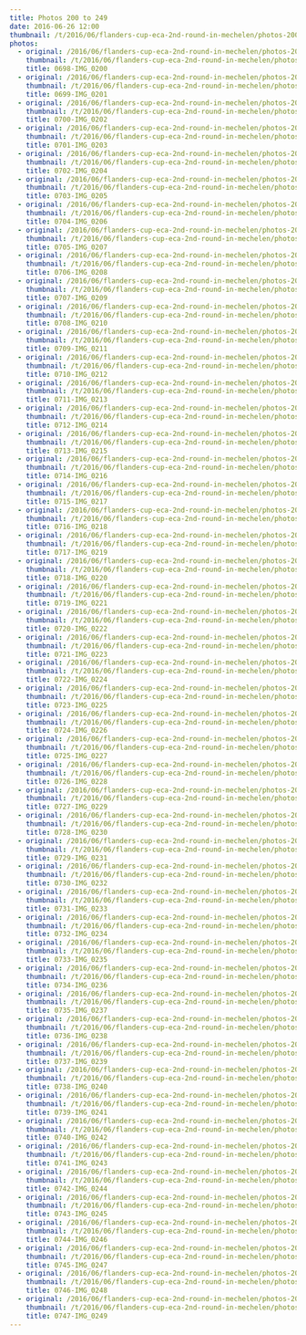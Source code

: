```yaml
---
title: Photos 200 to 249
date: 2016-06-26 12:00
thumbnail: /t/2016/06/flanders-cup-eca-2nd-round-in-mechelen/photos-200-to-249/0698-img_0200.jpg
photos:
  - original: /2016/06/flanders-cup-eca-2nd-round-in-mechelen/photos-200-to-249/0698-img_0200.jpg
    thumbnail: /t/2016/06/flanders-cup-eca-2nd-round-in-mechelen/photos-200-to-249/0698-img_0200.jpg
    title: 0698-IMG_0200
  - original: /2016/06/flanders-cup-eca-2nd-round-in-mechelen/photos-200-to-249/0699-img_0201.jpg
    thumbnail: /t/2016/06/flanders-cup-eca-2nd-round-in-mechelen/photos-200-to-249/0699-img_0201.jpg
    title: 0699-IMG_0201
  - original: /2016/06/flanders-cup-eca-2nd-round-in-mechelen/photos-200-to-249/0700-img_0202.jpg
    thumbnail: /t/2016/06/flanders-cup-eca-2nd-round-in-mechelen/photos-200-to-249/0700-img_0202.jpg
    title: 0700-IMG_0202
  - original: /2016/06/flanders-cup-eca-2nd-round-in-mechelen/photos-200-to-249/0701-img_0203.jpg
    thumbnail: /t/2016/06/flanders-cup-eca-2nd-round-in-mechelen/photos-200-to-249/0701-img_0203.jpg
    title: 0701-IMG_0203
  - original: /2016/06/flanders-cup-eca-2nd-round-in-mechelen/photos-200-to-249/0702-img_0204.jpg
    thumbnail: /t/2016/06/flanders-cup-eca-2nd-round-in-mechelen/photos-200-to-249/0702-img_0204.jpg
    title: 0702-IMG_0204
  - original: /2016/06/flanders-cup-eca-2nd-round-in-mechelen/photos-200-to-249/0703-img_0205.jpg
    thumbnail: /t/2016/06/flanders-cup-eca-2nd-round-in-mechelen/photos-200-to-249/0703-img_0205.jpg
    title: 0703-IMG_0205
  - original: /2016/06/flanders-cup-eca-2nd-round-in-mechelen/photos-200-to-249/0704-img_0206.jpg
    thumbnail: /t/2016/06/flanders-cup-eca-2nd-round-in-mechelen/photos-200-to-249/0704-img_0206.jpg
    title: 0704-IMG_0206
  - original: /2016/06/flanders-cup-eca-2nd-round-in-mechelen/photos-200-to-249/0705-img_0207.jpg
    thumbnail: /t/2016/06/flanders-cup-eca-2nd-round-in-mechelen/photos-200-to-249/0705-img_0207.jpg
    title: 0705-IMG_0207
  - original: /2016/06/flanders-cup-eca-2nd-round-in-mechelen/photos-200-to-249/0706-img_0208.jpg
    thumbnail: /t/2016/06/flanders-cup-eca-2nd-round-in-mechelen/photos-200-to-249/0706-img_0208.jpg
    title: 0706-IMG_0208
  - original: /2016/06/flanders-cup-eca-2nd-round-in-mechelen/photos-200-to-249/0707-img_0209.jpg
    thumbnail: /t/2016/06/flanders-cup-eca-2nd-round-in-mechelen/photos-200-to-249/0707-img_0209.jpg
    title: 0707-IMG_0209
  - original: /2016/06/flanders-cup-eca-2nd-round-in-mechelen/photos-200-to-249/0708-img_0210.jpg
    thumbnail: /t/2016/06/flanders-cup-eca-2nd-round-in-mechelen/photos-200-to-249/0708-img_0210.jpg
    title: 0708-IMG_0210
  - original: /2016/06/flanders-cup-eca-2nd-round-in-mechelen/photos-200-to-249/0709-img_0211.jpg
    thumbnail: /t/2016/06/flanders-cup-eca-2nd-round-in-mechelen/photos-200-to-249/0709-img_0211.jpg
    title: 0709-IMG_0211
  - original: /2016/06/flanders-cup-eca-2nd-round-in-mechelen/photos-200-to-249/0710-img_0212.jpg
    thumbnail: /t/2016/06/flanders-cup-eca-2nd-round-in-mechelen/photos-200-to-249/0710-img_0212.jpg
    title: 0710-IMG_0212
  - original: /2016/06/flanders-cup-eca-2nd-round-in-mechelen/photos-200-to-249/0711-img_0213.jpg
    thumbnail: /t/2016/06/flanders-cup-eca-2nd-round-in-mechelen/photos-200-to-249/0711-img_0213.jpg
    title: 0711-IMG_0213
  - original: /2016/06/flanders-cup-eca-2nd-round-in-mechelen/photos-200-to-249/0712-img_0214.jpg
    thumbnail: /t/2016/06/flanders-cup-eca-2nd-round-in-mechelen/photos-200-to-249/0712-img_0214.jpg
    title: 0712-IMG_0214
  - original: /2016/06/flanders-cup-eca-2nd-round-in-mechelen/photos-200-to-249/0713-img_0215.jpg
    thumbnail: /t/2016/06/flanders-cup-eca-2nd-round-in-mechelen/photos-200-to-249/0713-img_0215.jpg
    title: 0713-IMG_0215
  - original: /2016/06/flanders-cup-eca-2nd-round-in-mechelen/photos-200-to-249/0714-img_0216.jpg
    thumbnail: /t/2016/06/flanders-cup-eca-2nd-round-in-mechelen/photos-200-to-249/0714-img_0216.jpg
    title: 0714-IMG_0216
  - original: /2016/06/flanders-cup-eca-2nd-round-in-mechelen/photos-200-to-249/0715-img_0217.jpg
    thumbnail: /t/2016/06/flanders-cup-eca-2nd-round-in-mechelen/photos-200-to-249/0715-img_0217.jpg
    title: 0715-IMG_0217
  - original: /2016/06/flanders-cup-eca-2nd-round-in-mechelen/photos-200-to-249/0716-img_0218.jpg
    thumbnail: /t/2016/06/flanders-cup-eca-2nd-round-in-mechelen/photos-200-to-249/0716-img_0218.jpg
    title: 0716-IMG_0218
  - original: /2016/06/flanders-cup-eca-2nd-round-in-mechelen/photos-200-to-249/0717-img_0219.jpg
    thumbnail: /t/2016/06/flanders-cup-eca-2nd-round-in-mechelen/photos-200-to-249/0717-img_0219.jpg
    title: 0717-IMG_0219
  - original: /2016/06/flanders-cup-eca-2nd-round-in-mechelen/photos-200-to-249/0718-img_0220.jpg
    thumbnail: /t/2016/06/flanders-cup-eca-2nd-round-in-mechelen/photos-200-to-249/0718-img_0220.jpg
    title: 0718-IMG_0220
  - original: /2016/06/flanders-cup-eca-2nd-round-in-mechelen/photos-200-to-249/0719-img_0221.jpg
    thumbnail: /t/2016/06/flanders-cup-eca-2nd-round-in-mechelen/photos-200-to-249/0719-img_0221.jpg
    title: 0719-IMG_0221
  - original: /2016/06/flanders-cup-eca-2nd-round-in-mechelen/photos-200-to-249/0720-img_0222.jpg
    thumbnail: /t/2016/06/flanders-cup-eca-2nd-round-in-mechelen/photos-200-to-249/0720-img_0222.jpg
    title: 0720-IMG_0222
  - original: /2016/06/flanders-cup-eca-2nd-round-in-mechelen/photos-200-to-249/0721-img_0223.jpg
    thumbnail: /t/2016/06/flanders-cup-eca-2nd-round-in-mechelen/photos-200-to-249/0721-img_0223.jpg
    title: 0721-IMG_0223
  - original: /2016/06/flanders-cup-eca-2nd-round-in-mechelen/photos-200-to-249/0722-img_0224.jpg
    thumbnail: /t/2016/06/flanders-cup-eca-2nd-round-in-mechelen/photos-200-to-249/0722-img_0224.jpg
    title: 0722-IMG_0224
  - original: /2016/06/flanders-cup-eca-2nd-round-in-mechelen/photos-200-to-249/0723-img_0225.jpg
    thumbnail: /t/2016/06/flanders-cup-eca-2nd-round-in-mechelen/photos-200-to-249/0723-img_0225.jpg
    title: 0723-IMG_0225
  - original: /2016/06/flanders-cup-eca-2nd-round-in-mechelen/photos-200-to-249/0724-img_0226.jpg
    thumbnail: /t/2016/06/flanders-cup-eca-2nd-round-in-mechelen/photos-200-to-249/0724-img_0226.jpg
    title: 0724-IMG_0226
  - original: /2016/06/flanders-cup-eca-2nd-round-in-mechelen/photos-200-to-249/0725-img_0227.jpg
    thumbnail: /t/2016/06/flanders-cup-eca-2nd-round-in-mechelen/photos-200-to-249/0725-img_0227.jpg
    title: 0725-IMG_0227
  - original: /2016/06/flanders-cup-eca-2nd-round-in-mechelen/photos-200-to-249/0726-img_0228.jpg
    thumbnail: /t/2016/06/flanders-cup-eca-2nd-round-in-mechelen/photos-200-to-249/0726-img_0228.jpg
    title: 0726-IMG_0228
  - original: /2016/06/flanders-cup-eca-2nd-round-in-mechelen/photos-200-to-249/0727-img_0229.jpg
    thumbnail: /t/2016/06/flanders-cup-eca-2nd-round-in-mechelen/photos-200-to-249/0727-img_0229.jpg
    title: 0727-IMG_0229
  - original: /2016/06/flanders-cup-eca-2nd-round-in-mechelen/photos-200-to-249/0728-img_0230.jpg
    thumbnail: /t/2016/06/flanders-cup-eca-2nd-round-in-mechelen/photos-200-to-249/0728-img_0230.jpg
    title: 0728-IMG_0230
  - original: /2016/06/flanders-cup-eca-2nd-round-in-mechelen/photos-200-to-249/0729-img_0231.jpg
    thumbnail: /t/2016/06/flanders-cup-eca-2nd-round-in-mechelen/photos-200-to-249/0729-img_0231.jpg
    title: 0729-IMG_0231
  - original: /2016/06/flanders-cup-eca-2nd-round-in-mechelen/photos-200-to-249/0730-img_0232.jpg
    thumbnail: /t/2016/06/flanders-cup-eca-2nd-round-in-mechelen/photos-200-to-249/0730-img_0232.jpg
    title: 0730-IMG_0232
  - original: /2016/06/flanders-cup-eca-2nd-round-in-mechelen/photos-200-to-249/0731-img_0233.jpg
    thumbnail: /t/2016/06/flanders-cup-eca-2nd-round-in-mechelen/photos-200-to-249/0731-img_0233.jpg
    title: 0731-IMG_0233
  - original: /2016/06/flanders-cup-eca-2nd-round-in-mechelen/photos-200-to-249/0732-img_0234.jpg
    thumbnail: /t/2016/06/flanders-cup-eca-2nd-round-in-mechelen/photos-200-to-249/0732-img_0234.jpg
    title: 0732-IMG_0234
  - original: /2016/06/flanders-cup-eca-2nd-round-in-mechelen/photos-200-to-249/0733-img_0235.jpg
    thumbnail: /t/2016/06/flanders-cup-eca-2nd-round-in-mechelen/photos-200-to-249/0733-img_0235.jpg
    title: 0733-IMG_0235
  - original: /2016/06/flanders-cup-eca-2nd-round-in-mechelen/photos-200-to-249/0734-img_0236.jpg
    thumbnail: /t/2016/06/flanders-cup-eca-2nd-round-in-mechelen/photos-200-to-249/0734-img_0236.jpg
    title: 0734-IMG_0236
  - original: /2016/06/flanders-cup-eca-2nd-round-in-mechelen/photos-200-to-249/0735-img_0237.jpg
    thumbnail: /t/2016/06/flanders-cup-eca-2nd-round-in-mechelen/photos-200-to-249/0735-img_0237.jpg
    title: 0735-IMG_0237
  - original: /2016/06/flanders-cup-eca-2nd-round-in-mechelen/photos-200-to-249/0736-img_0238.jpg
    thumbnail: /t/2016/06/flanders-cup-eca-2nd-round-in-mechelen/photos-200-to-249/0736-img_0238.jpg
    title: 0736-IMG_0238
  - original: /2016/06/flanders-cup-eca-2nd-round-in-mechelen/photos-200-to-249/0737-img_0239.jpg
    thumbnail: /t/2016/06/flanders-cup-eca-2nd-round-in-mechelen/photos-200-to-249/0737-img_0239.jpg
    title: 0737-IMG_0239
  - original: /2016/06/flanders-cup-eca-2nd-round-in-mechelen/photos-200-to-249/0738-img_0240.jpg
    thumbnail: /t/2016/06/flanders-cup-eca-2nd-round-in-mechelen/photos-200-to-249/0738-img_0240.jpg
    title: 0738-IMG_0240
  - original: /2016/06/flanders-cup-eca-2nd-round-in-mechelen/photos-200-to-249/0739-img_0241.jpg
    thumbnail: /t/2016/06/flanders-cup-eca-2nd-round-in-mechelen/photos-200-to-249/0739-img_0241.jpg
    title: 0739-IMG_0241
  - original: /2016/06/flanders-cup-eca-2nd-round-in-mechelen/photos-200-to-249/0740-img_0242.jpg
    thumbnail: /t/2016/06/flanders-cup-eca-2nd-round-in-mechelen/photos-200-to-249/0740-img_0242.jpg
    title: 0740-IMG_0242
  - original: /2016/06/flanders-cup-eca-2nd-round-in-mechelen/photos-200-to-249/0741-img_0243.jpg
    thumbnail: /t/2016/06/flanders-cup-eca-2nd-round-in-mechelen/photos-200-to-249/0741-img_0243.jpg
    title: 0741-IMG_0243
  - original: /2016/06/flanders-cup-eca-2nd-round-in-mechelen/photos-200-to-249/0742-img_0244.jpg
    thumbnail: /t/2016/06/flanders-cup-eca-2nd-round-in-mechelen/photos-200-to-249/0742-img_0244.jpg
    title: 0742-IMG_0244
  - original: /2016/06/flanders-cup-eca-2nd-round-in-mechelen/photos-200-to-249/0743-img_0245.jpg
    thumbnail: /t/2016/06/flanders-cup-eca-2nd-round-in-mechelen/photos-200-to-249/0743-img_0245.jpg
    title: 0743-IMG_0245
  - original: /2016/06/flanders-cup-eca-2nd-round-in-mechelen/photos-200-to-249/0744-img_0246.jpg
    thumbnail: /t/2016/06/flanders-cup-eca-2nd-round-in-mechelen/photos-200-to-249/0744-img_0246.jpg
    title: 0744-IMG_0246
  - original: /2016/06/flanders-cup-eca-2nd-round-in-mechelen/photos-200-to-249/0745-img_0247.jpg
    thumbnail: /t/2016/06/flanders-cup-eca-2nd-round-in-mechelen/photos-200-to-249/0745-img_0247.jpg
    title: 0745-IMG_0247
  - original: /2016/06/flanders-cup-eca-2nd-round-in-mechelen/photos-200-to-249/0746-img_0248.jpg
    thumbnail: /t/2016/06/flanders-cup-eca-2nd-round-in-mechelen/photos-200-to-249/0746-img_0248.jpg
    title: 0746-IMG_0248
  - original: /2016/06/flanders-cup-eca-2nd-round-in-mechelen/photos-200-to-249/0747-img_0249.jpg
    thumbnail: /t/2016/06/flanders-cup-eca-2nd-round-in-mechelen/photos-200-to-249/0747-img_0249.jpg
    title: 0747-IMG_0249
---
```

